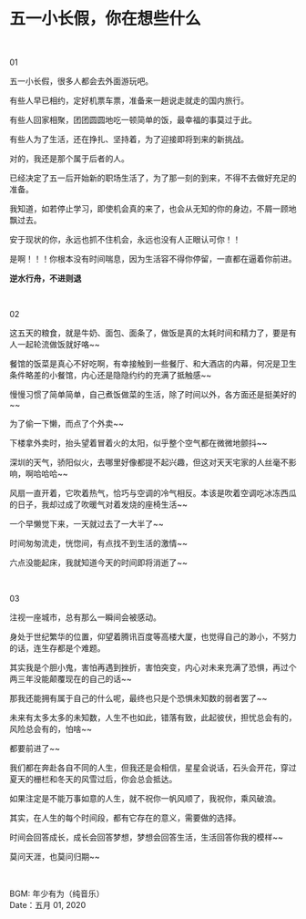 # 五一小长假，你在想些什么

<br>

01

五一小长假，很多人都会去外面游玩吧。

有些人早已相约，定好机票车票，准备来一趟说走就走的国内旅行。

有些人回家相聚，团团圆圆地吃一顿简单的饭，最幸福的事莫过于此。

有些人为了生活，还在挣扎、坚持着，为了迎接即将到来的新挑战。

对的，我还是那个属于后者的人。

已经决定了五一后开始新的职场生活了，为了那一刻的到来，不得不去做好充足的准备。

我知道，如若停止学习，即使机会真的来了，也会从无知的你的身边，不屑一顾地飘过去。

安于现状的你，永远也抓不住机会，永远也没有人正眼认可你！！

是啊！！！你根本没有时间喘息，因为生活容不得你停留，一直都在逼着你前进。

**逆水行舟，不进则退**

<br>

02

这五天的粮食，就是牛奶、面包、面条了，做饭是真的太耗时间和精力了，要是有人一起轮流做饭就好咯~~

餐馆的饭菜是真心不好吃啊，有幸接触到一些餐厅、和大酒店的内幕，何况是卫生条件略差的小餐馆，内心还是隐隐约约的充满了抵触感~~

慢慢习惯了简单简单，自己煮饭做菜的生活，除了时间以外，各方面还是挺美好的~~

为了偷一下懒，而点了个外卖~~

下楼拿外卖时，抬头望着冒着火的太阳，似乎整个空气都在微微地颤抖~~

深圳的天气，骄阳似火，去哪里好像都提不起兴趣，但这对天天宅家的人丝毫不影响，啊哈哈哈~~

风扇一直开着，它吹着热气，恰巧与空调的冷气相反。本该是吹着空调吃冰冻西瓜的日子，我却过成了吹暖气对着发烧的座椅生活~~

一个早懒觉下来，一天就过去了一大半了~~

时间匆匆流走，恍惚间，有点找不到生活的激情~~

六点没能起床，我就知道今天的时间即将消逝了~~

<br>

03

注视一座城市，总有那么一瞬间会被感动。

身处于世纪繁华的位置，仰望着腾讯百度等高楼大厦，也觉得自己的渺小，不努力的话，连生存都是个难题。

其实我是个胆小鬼，害怕再遇到挫折，害怕突变，内心对未来充满了恐惧，再过个两三年没能颠覆现在的自己的话~~

那我还能拥有属于自己的什么呢，最终也只是个恐惧未知数的弱者罢了~~

未来有太多太多的未知数，人生不也如此，错落有致，此起彼伏，担忧总会有的，风险总会有的，怕啥~~

都要前进了~~

我们都在奔赴各自不同的人生，但我还是会相信，星星会说话，石头会开花，穿过夏天的栅栏和冬天的风雪过后，你会总会抵达。

如果注定是不能万事如意的人生，就不祝你一帆风顺了，我祝你，乘风破浪。

其实，在人生的每个时间段，都有它存在的意义，需要做的选择。

时间会回答成长，成长会回答梦想，梦想会回答生活，生活回答你我的模样~~

莫问天涯，也莫问归期~~


<br>

BGM: 年少有为（纯音乐）  <br>
Date：五月 01, 2020
